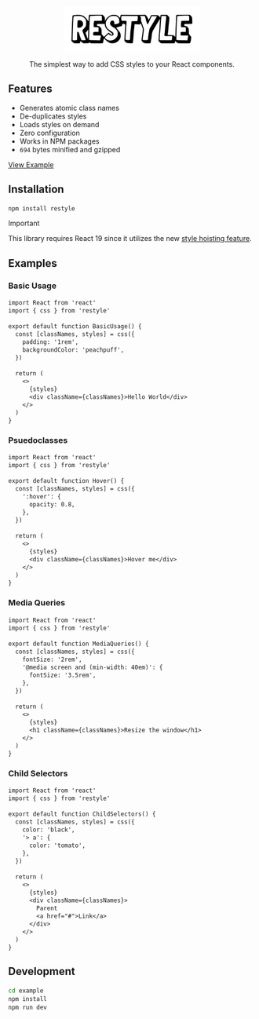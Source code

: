 <div align="center">
  <picture>
    <source media="(prefers-color-scheme: dark)" srcset="/example/app/logo-dark.png"/>
    <img src="/example/app/logo-light.png" alt="restyle" width="280"/>
  </picture>
  <br />
  <p>The simplest way to add CSS styles to your React components.</p>
</div>

## Features

- Generates atomic class names
- De-duplicates styles
- Loads styles on demand
- Zero configuration
- Works in NPM packages
- `694` bytes minified and gzipped

[View Example](https://reactstyle.vercel.app/)

## Installation

```bash
npm install restyle
```

> [!IMPORTANT]
> This library requires React 19 since it utilizes the new [style hoisting feature](https://react.dev/reference/react-dom/components/style).

## Examples

### Basic Usage

```tsx
import React from 'react'
import { css } from 'restyle'

export default function BasicUsage() {
  const [classNames, styles] = css({
    padding: '1rem',
    backgroundColor: 'peachpuff',
  })

  return (
    <>
      {styles}
      <div className={classNames}>Hello World</div>
    </>
  )
}
```

### Psuedoclasses

```tsx
import React from 'react'
import { css } from 'restyle'

export default function Hover() {
  const [classNames, styles] = css({
    ':hover': {
      opacity: 0.8,
    },
  })

  return (
    <>
      {styles}
      <div className={classNames}>Hover me</div>
    </>
  )
}
```

### Media Queries

```tsx
import React from 'react'
import { css } from 'restyle'

export default function MediaQueries() {
  const [classNames, styles] = css({
    fontSize: '2rem',
    '@media screen and (min-width: 40em)': {
      fontSize: '3.5rem',
    },
  })

  return (
    <>
      {styles}
      <h1 className={classNames}>Resize the window</h1>
    </>
  )
}
```

### Child Selectors

```tsx
import React from 'react'
import { css } from 'restyle'

export default function ChildSelectors() {
  const [classNames, styles] = css({
    color: 'black',
    '> a': {
      color: 'tomato',
    },
  })

  return (
    <>
      {styles}
      <div className={classNames}>
        Parent
        <a href="#">Link</a>
      </div>
    </>
  )
}
```

## Development

```bash
cd example
npm install
npm run dev
```
